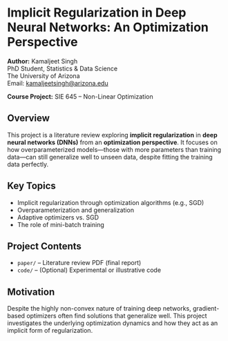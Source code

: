 # Implicit Regularization in Deep Neural Networks: An Optimization Perspective

**Author:** Kamaljeet Singh  
PhD Student, Statistics & Data Science  
The University of Arizona  
Email: kamaljeetsingh@arizona.edu  

**Course Project:** SIE 645 – Non-Linear Optimization
## Overview

This project is a literature review exploring **implicit regularization** in **deep neural networks (DNNs)** from an **optimization perspective**. It focuses on how overparameterized models—those with more parameters than training data—can still generalize well to unseen data, despite fitting the training data perfectly.

## Key Topics

- Implicit regularization through optimization algorithms (e.g., SGD)
- Overparameterization and generalization
- Adaptive optimizers vs. SGD
- The role of mini-batch training


## Project Contents

- `paper/` – Literature review PDF (final report)
- `code/` – (Optional) Experimental or illustrative code

## Motivation

Despite the highly non-convex nature of training deep networks, gradient-based optimizers often find solutions that generalize well. This project investigates the underlying optimization dynamics and how they act as an implicit form of regularization.

